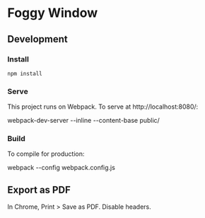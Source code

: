 # Foggy Window

## Development 

### Install

``` 
npm install
```

### Serve

This project runs on Webpack. To serve at http://localhost:8080/:

webpack-dev-server --inline  --content-base public/ 

### Build

To compile for production:

webpack --config webpack.config.js

## Export as PDF

In Chrome, Print > Save as PDF. Disable headers. 
